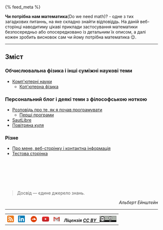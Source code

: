 {% feed_meta %} 
<link rel="shortcut icon" type="image/x-icon" href="favicon.ico">

__Чи потрібна нам математика__(Do we need math)? -  одне з тих загадкових питаннь, на яке складно знайти відповіддь. На даній веб-сторінці наводитиму цікаві приклади застосування математики безпосередньо або опосередковано із детальним їх описом, а далі кожен зробить висновок сам чи йому потрібна математика :relieved:.

---

## Зміст

### Обчислювальна фізика і інші суміжні наукові теми

- [Комп'ютерні науки](ComputerScience/WhatToLearn.md)
     - [Коп'ютерна фізика](ComputationalPhysics/intro.md)

### Персональний блог і деякі теми з філософською ноткою

  - [Розповідь про те, як я почав програмувати](PersonalBlog/hello-world.md)
     - [Перші програми](PersonalBlog/algo-programs.md)
  - [SautLibre](PersonalBlog/saut-libre-parkour-team.md)
  - [Повітряна куля](PersonalBlog/hot_air_baloon.md)

### Різне

 - [Про мене, веб-сторінку і контактна інформація](about.md)
 - [Тестова сторінка](Test/Test.md)

<br>
<br>
<br>
<br>
<br>

> Досвід — єдине джерело знань.

<div align="right">
  <i>Альберт Ейнштейн</i>
</div>
 

---

<table>
  <tr>
    <th>
      <a href="/feed.xml" target="_blank">
        <img height="22" width="22" alt="RSS" src="./images/rss-icon.png"> 
      </a>
    </th>
    <th>
      <a href="https://www.linkedin.com/in/oleg-kmechak/" target="_blank">
        <img height="22" width="25" alt="Linkedin профіль" src="./images/linkedin-icon.png"> 
      </a>
    </th>
    <th>
     <a href="https://soundcloud.com/rain_must_fall" target="_blank">
      <img height="25" width="25" alt="SoundCloud профіль" src="./images/soundcloud-icon.png">
     </a>
    </th>
    <th>
      <a href="https://www.youtube.com/c/OlegFedyna" target="_blank">
        <img height="25" width="25" alt="YouTube профіль" src="./images/youtube-icon.png">
      </a>
    </th> 
    <th>
      <a href="mailto:oleg.kmechak@gmail.com">
        <img height="15" width="20" alt="Gmail профіль" src="./images/gmail-icon.png">
      </a>
    </th>
    <th align="right">
      <i>Ліцензія <a href="https://creativecommons.org/licenses/by/3.0/" target="_blank"><b>CC BY &nbsp;</b>
      <img height="20" width="55" alt="Gmail профіль" src="./images/cc-by-icon.png"></a></i>
    </th>
  </tr>
</table> 